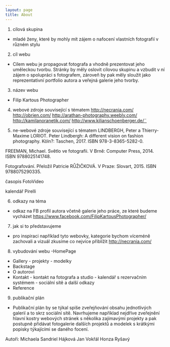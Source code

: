```yaml
---
layout: page
title: About
---
```


1. cílová skupina
- mladé ženy, které by mohly mít zájem o nafocení vlastních fotografií v různém stylu

2. cíl webu
- Cílem webu je propagovat fotografa a vhodně prezentovat jeho uměleckou tvorbu. Stránky by měly oslovit cílovou skupinu a vzbudit v ní zájem o spolupráci s fotografem, zároveň by pak měly sloužit jako reprezentativní portfolio autora a veřejná galerie jeho tvorby.

3. název webu
- Filip Kartous Photographer

4. webové zdroje související s tématem
http://necrania.com/
http://obrjen.com/
http://arathan-photography.weebly.com/
http://kamilanoranetik.com/
http://www.kilianschoenberger.de/¨

5. ne-webové zdroje související s tématem
LINDBERGH, Peter a Thierry-Maxime LORIOT. Peter Lindbergh: A different vision on fashion photography. Köln?: Taschen, 2017. ISBN 978-3-8365-5282-0.

FREEMAN, Michael. Světlo ve fotografii. V Brně: Computer Press, 2014. ISBN 9788025141748.

Fotografování. Přeložil Patricie RŮŽIČKOVÁ. V Praze: Slovart, 2015. ISBN 9788075290335.

časopis FotoVideo

kalendář Pirelli

6. odkazy na téma
- odkaz na FB profil autora včetně galerie jeho práce, ze které budeme vycházet
https://www.facebook.com/FilipKartousPhotographer/

7. jak si to představujeme
- pro inspiraci například tyto webovky, kategorie bychom víceméně zachovali a vizuál zkusíme co nejvíce přiblížit
http://necrania.com/

8. vybudování webu
-HomePage
- Gallery
      - projekty
      - modelky
- Backstage
- O autorovi
- Kontakt
        - kontakt na fotografa a studio
        - kalendář s rezervačním systémem
       - sociální sítě a další odkazy
- Reference

9. publikační  plán 
- Publikační plán by se týkal spíše zveřejňování obsahu jednotlivých galerií a to skrz sociální sítě. Navrhujeme například nejdříve zveřejnění hlavní kostry webových stránek s několika zajímavými projekty a pak postupně přidávat fotogalerie dalších projektů a modelek s krátkými popisky týkajícími se daného focení.

Autoři:
Michaela Sandriel Hájková
Jan Vokřál
Honza Ryšavý

